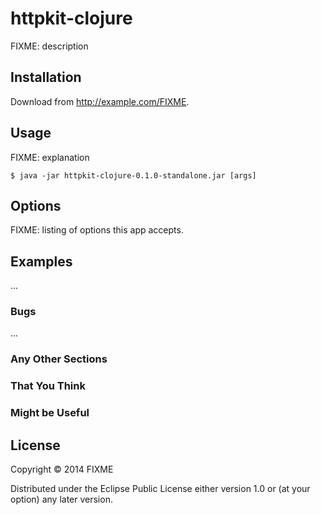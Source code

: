 # httpkit-clojure

FIXME: description

## Installation

Download from http://example.com/FIXME.

## Usage

FIXME: explanation

    $ java -jar httpkit-clojure-0.1.0-standalone.jar [args]

## Options

FIXME: listing of options this app accepts.

## Examples

...

### Bugs

...

### Any Other Sections
### That You Think
### Might be Useful

## License

Copyright © 2014 FIXME

Distributed under the Eclipse Public License either version 1.0 or (at
your option) any later version.
